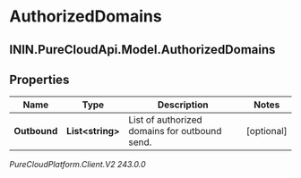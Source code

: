 # AuthorizedDomains

## ININ.PureCloudApi.Model.AuthorizedDomains

## Properties

|Name | Type | Description | Notes|
|------------ | ------------- | ------------- | -------------|
| **Outbound** | **List&lt;string&gt;** | List of authorized domains for outbound send. | [optional] |



_PureCloudPlatform.Client.V2 243.0.0_

